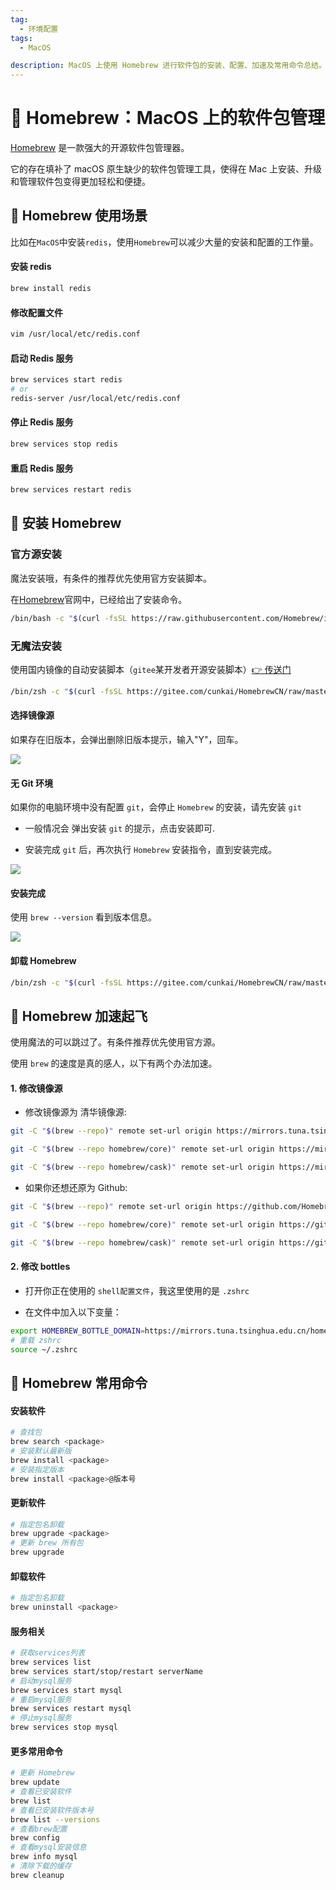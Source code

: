 ```yaml
---
tag:
  - 环境配置
tags:
  - MacOS

description: MacOS 上使用 Homebrew 进行软件包的安装、配置、加速及常用命令总结。
---
```


# 🔨 Homebrew：MacOS 上的软件包管理

[Homebrew](https://brew.sh/) 是一款强大的开源软件包管理器。

它的存在填补了 macOS 原生缺少的软件包管理工具，使得在 Mac 上安装、升级和管理软件包变得更加轻松和便捷。

## 🔨 Homebrew 使用场景

比如在`MacOS`中安装`redis`，使用`Homebrew`可以减少大量的安装和配置的工作量。

#### 安装 redis

```bash
brew install redis
```

#### 修改配置文件

```bash
vim /usr/local/etc/redis.conf
```

#### 启动 Redis 服务

```bash
brew services start redis
# or
redis-server /usr/local/etc/redis.conf
```

#### 停止 Redis 服务

```bash
brew services stop redis
```

#### 重启 Redis 服务

```bash
brew services restart redis
```

## 🔨 安装 Homebrew

### 官方源安装

魔法安装哦，有条件的推荐优先使用官方安装脚本。

在[Homebrew](https://brew.sh/)官网中，已经给出了安装命令。

```bash
/bin/bash -c "$(curl -fsSL https://raw.githubusercontent.com/Homebrew/install/HEAD/install.sh)"
```

### 无魔法安装

使用国内镜像的自动安装脚本（`gitee`某开发者开源安装脚本）[👉 传送门](https://gitee.com/cunkai/HomebrewCN)

```bash
/bin/zsh -c "$(curl -fsSL https://gitee.com/cunkai/HomebrewCN/raw/master/Homebrew.sh)"
```

#### 选择镜像源

如果存在旧版本，会弹出删除旧版本提示，输入"Y"，回车。

![](http://images.qiuyouyou.cn/notes/homebrew-install.jpg)

#### 无 Git 环境

如果你的电脑环境中没有配置 `git`，会停止 `Homebrew` 的安装，请先安装 `git`

- 一般情况会 弹出安装 `git` 的提示，点击安装即可.

- 安装完成 `git` 后，再次执行 `Homebrew` 安装指令，直到安装完成。

![](http://images.qiuyouyou.cn/notes/homebrew-git.jpg)

#### 安装完成

使用 `brew --version` 看到版本信息。

![](http://images.qiuyouyou.cn/notes/homebrew-version.jpg)

#### 卸载 Homebrew

```bash
/bin/zsh -c "$(curl -fsSL https://gitee.com/cunkai/HomebrewCN/raw/master/HomebrewUninstall.sh)"
```

## 🔨 Homebrew 加速起飞

使用魔法的可以跳过了。有条件推荐优先使用官方源。

使用 `brew` 的速度是真的感人，以下有两个办法加速。

#### 1. 修改镜像源

- 修改镜像源为 清华镜像源:

```bash
git -C "$(brew --repo)" remote set-url origin https://mirrors.tuna.tsinghua.edu.cn/git/homebrew/brew.git

git -C "$(brew --repo homebrew/core)" remote set-url origin https://mirrors.tuna.tsinghua.edu.cn/git/homebrew/homebrew-core.git

git -C "$(brew --repo homebrew/cask)" remote set-url origin https://mirrors.tuna.tsinghua.edu.cn/git/homebrew/homebrew-cask.git
```

- 如果你还想还原为 Github:

```bash
git -C "$(brew --repo)" remote set-url origin https://github.com/Homebrew/brew.git

git -C "$(brew --repo homebrew/core)" remote set-url origin https://github.com/Homebrew/homebrew-core.git

git -C "$(brew --repo homebrew/cask)" remote set-url origin https://github.com/Homebrew/homebrew-cask.git
```

#### 2. 修改 bottles

- 打开你正在使用的 `shell配置文件`，我这里使用的是 `.zshrc`

- 在文件中加入以下变量：

```bash
export HOMEBREW_BOTTLE_DOMAIN=https://mirrors.tuna.tsinghua.edu.cn/homebrew-bottles
# 重载 zshrc
source ~/.zshrc
```

## 🔨 Homebrew 常用命令

#### 安装软件

```bash
# 查找包
brew search <package>
# 安装默认最新版
brew install <package>
# 安装指定版本
brew install <package>@版本号
```

#### 更新软件

```bash
# 指定包名卸载
brew upgrade <package>
# 更新 brew 所有包
brew upgrade
```

#### 卸载软件

```bash
# 指定包名卸载
brew uninstall <package>
```

#### 服务相关

```bash
# 获取services列表
brew services list 
brew services start/stop/restart serverName
# 启动mysql服务
brew services start mysql 
# 重启mysql服务
brew services restart mysql
# 停止mysql服务
brew services stop mysql
```

#### 更多常用命令

```bash
# 更新 Homebrew
brew update
# 查看已安装软件
brew list
# 查看已安装软件版本号
brew list --versions
# 查看brew配置
brew config 
# 查看mysql安装信息
brew info mysql
# 清除下载的缓存
brew cleanup 
```
